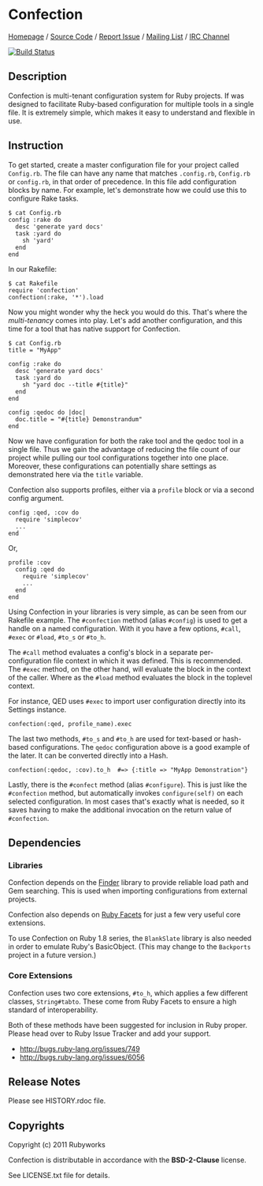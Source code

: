 # Confection

[Homepage](http://rubyworks.github.com/confection) /
[Source Code](http://github.com/rubyworks/confection) /
[Report Issue](http://github.com/rubyworks/confection/issues) /
[Mailing List](http://googlegroups.com/group/rubyworks-mailinglist) /
[IRC Channel](http://chat.us.freenode.net/rubyworks)

[![Build Status](https://secure.travis-ci.org/rubyworks/confection.png)](http://travis-ci.org/rubyworks/confection)


## Description

Confection is multi-tenant configuration system for Ruby projects. If was 
designed to facilitate Ruby-based configuration for multiple tools in a
single file. It is extremely simple, which makes it easy to understand
and flexible in use.


## Instruction

To get started, create a master configuration file for your project called
`Config.rb`. The file can have any name that matches `.config.rb`, `Config.rb`
or `config.rb`, in that order of precedence. In this file add configuration
blocks by name. For example, let's demonstrate how we could use this to 
configure Rake tasks.

    $ cat Config.rb
    config :rake do
      desc 'generate yard docs'
      task :yard do
        sh 'yard'
      end
    end

In our Rakefile:

    $ cat Rakefile
    require 'confection'
    confection(:rake, '*').load

Now you might wonder why the heck you would do this. That's where the *multi-tenancy*
comes into play. Let's add another configuration, and this time for a tool that has
native support for Confection.

    $ cat Config.rb
    title = "MyApp"

    config :rake do
      desc 'generate yard docs'
      task :yard do
        sh "yard doc --title #{title}"
      end
    end

    config :qedoc do |doc|
      doc.title = "#{title} Demonstrandum"
    end

Now we have configuration for both the rake tool and the qedoc tool in
a single file. Thus we gain the advantage of reducing the file count of our 
project while pulling our tool configurations together into one place.
Moreover, these configurations can potentially share settings as demonstrated
here via the `title` variable.

Confection also supports profiles, either via a `profile` block or via a
second config argument.

    config :qed, :cov do
      require 'simplecov'
      ...
    end

Or,

    profile :cov
      config :qed do
        require 'simplecov'
        ...
      end
    end

Using Confection in your libraries is very simple, as can be seen from our
Rakefile example. The `#confection` method (alias `#config`) is used to get
a handle on a named configuration. With it you have a few options, `#call`,
`#exec` or `#load`, `#to_s` or `#to_h`.

The `#call` method evaluates a config's block in a separate per-configuration
file context in which it was defined. This is recommended. The `#exec` method,
on the other hand, will evaluate the block in the  context of the caller. Where 
as the `#load` method evaluates the block in the toplevel context.

For instance, QED uses `#exec` to import user configuration directly into
its Settings instance.

    confection(:qed, profile_name).exec

The last two methods, `#to_s` and `#to_h` are used for text-based or hash-based
configurations. The `qedoc` configuration above is a good example of the later.
It can be converted directly into a Hash.

    confection(:qedoc, :cov).to_h  #=> {:title => "MyApp Demonstration"}

Lastly, there is the `#confect` method (alias `#configure`). This is just like the
`#confection` method, but automatically invokes `configure(self)` on each
selected configuration. In most cases that's exactly what is needed, so it 
saves having to make the additional invocation on the return value of `#confection`.


## Dependencies

### Libraries

Confection depends on the [Finder](http://rubyworks.github.com/finder) library
to provide reliable load path and Gem searching. This is used when importing
configurations from external projects.

Confection also depends on [Ruby Facets](http://rubyworks.github.com/facets)
for just a few very useful core extensions.

To use Confection on Ruby 1.8 series, the `BlankSlate` library is also needed
in order to emulate Ruby's BasicObject. (This may change to the `Backports`
project in a future version.)

### Core Extensions

Confection uses two core extensions, `#to_h`, which applies a few different
classes, `String#tabto`. These come from Ruby Facets to ensure a high standard 
of interoperability. 

Both of these methods have been suggested for inclusion in Ruby proper.
Please head over to Ruby Issue Tracker and add your support.

* http://bugs.ruby-lang.org/issues/749
* http://bugs.ruby-lang.org/issues/6056


## Release Notes

Please see HISTORY.rdoc file.


## Copyrights

Copyright (c) 2011 Rubyworks

Confection is distributable in accordance with the **BSD-2-Clause** license.

See LICENSE.txt file for details.

